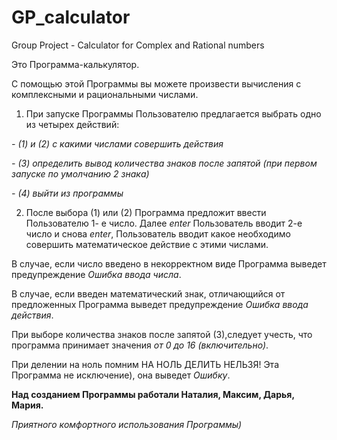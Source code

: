 # GP_calculator
Group Project - Calculator for Complex and Rational numbers

Это Программа-калькулятор. 

С помощью этой Программы вы можете произвести вычисления с комплексными и рациональными числами.

1. При запуске Программы Пользователю предлагается выбрать одно из четырех действий:

*- (1) и (2) с какими числами совершить действия*

*- (3) определить вывод количества знаков после запятой (при первом запуске по умолчанию 2 знака)*

*- (4) выйти из программы*

2. После выбора (1) или (2) Программа предложит ввести Пользователю 1- е число. Далее *enter* Пользователь вводит 2-е число и снова *enter*, Пользователь вводит какое необходимо совершить математическое действие с этими числами.

В случае, если число введено в некорректном виде Программа выведет предупреждение *Ошибка ввода числа*.

В случае, если введен математический знак, отличающийся от предложенных Программа выведет предупреждение *Ошибка ввода действия*.

При выборе количества знаков после запятой (3),следует учесть, что программа принимает значения *от 0 до 16 (включительно)*.

При делении на ноль помним НА НОЛЬ ДЕЛИТЬ НЕЛЬЗЯ! Эта Программа не исключение), она выведет *Ошибку*. 




**Над созданием Программы работали Наталия, Максим, Дарья, Мария.**

*Приятного комфортного использования Программы)*


